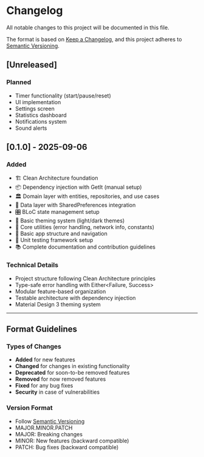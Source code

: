 # Changelog

All notable changes to this project will be documented in this file.

The format is based on [Keep a Changelog](https://keepachangelog.com/en/1.0.0/),
and this project adheres to [Semantic Versioning](https://semver.org/spec/v2.0.0.html).

## [Unreleased]

### Planned
- Timer functionality (start/pause/reset)
- UI implementation
- Settings screen
- Statistics dashboard
- Notifications system
- Sound alerts

## [0.1.0] - 2025-09-06

### Added
- 🏗️ Clean Architecture foundation
- 📦 Dependency injection with GetIt (manual setup)
- 🏛️ Domain layer with entities, repositories, and use cases
- 💾 Data layer with SharedPreferences integration
- 🎛️ BLoC state management setup
- 🎨 Basic theming system (light/dark themes)
- 🔧 Core utilities (error handling, network info, constants)
- 📱 Basic app structure and navigation
- 🧪 Unit testing framework setup
- 📚 Complete documentation and contribution guidelines

### Technical Details
- Project structure following Clean Architecture principles
- Type-safe error handling with Either<Failure, Success>
- Modular feature-based organization
- Testable architecture with dependency injection
- Material Design 3 theming system

---

## Format Guidelines

### Types of Changes
- **Added** for new features
- **Changed** for changes in existing functionality
- **Deprecated** for soon-to-be removed features
- **Removed** for now removed features
- **Fixed** for any bug fixes
- **Security** in case of vulnerabilities

### Version Format
- Follow [Semantic Versioning](https://semver.org/)
- MAJOR.MINOR.PATCH
- MAJOR: Breaking changes
- MINOR: New features (backward compatible)
- PATCH: Bug fixes (backward compatible)
